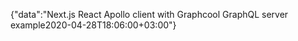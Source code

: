 {"data":"Next.js React Apollo client with Graphcool GraphQL server example2020-04-28T18:06:00+03:00"}
